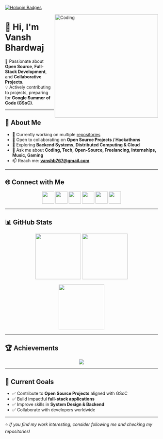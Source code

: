 <!-- Profile Banner / Badges -->
[![Holopin Badges](https://holopin.me/vanshbhardwaj24)](https://holopin.io/@vanshbhardwaj24)

<!-- GIF -->
<img align="right" alt="Coding" width="340px" src="https://media2.giphy.com/media/qgQUggAC3Pfv687qPC/giphy.gif?cid=ecf05e47f0af47edseaysj8x2nmu22sd7cp99nuoa73be9g7&rid=giphy.gif&ct=g">

# 👋 Hi, I'm Vansh Bhardwaj  

🎯 Passionate about **Open Source**, **Full-Stack Development**, and **Collaborative Projects**.  
💡 Actively contributing to projects, preparing for **Google Summer of Code (GSoC)**.  

---

## 🚀 About Me  
- 🔭 Currently working on multiple [repositories](https://github.com/VanshBhardwaj24?tab=repositories)  
- 👯 Open to collaborating on **Open Source Projects / Hackathons**  
- 🌱 Exploring **Backend Systems, Distributed Computing & Cloud**  
- 💬 Ask me about **Coding, Tech, Open-Source, Freelancing, Internships, Music, Gaming**  
- 📫 Reach me: **vanshb767@gmail.com**  

---

## 🌐 Connect with Me  
<p align="center">
  <a href="https://twitter.com/vansh68951163"><img src="https://img.icons8.com/color/48/000000/twitter--v2.png" height="40"></a>
  <a href="https://linkedin.com/in/vansh-bhardwaj-student"><img src="https://img.icons8.com/color/48/000000/linkedin.png" height="40"></a>
  <a href="https://instagram.com/vanssxhh"><img src="https://img.icons8.com/fluent/48/000000/instagram-new.png" height="40"></a>
  <a href="https://hashnode.com/@inisightfulvansh"><img src="https://img.icons8.com/color/48/000000/hashnode.png" height="40"></a>
  <a href="https://medium.com/@vanshb767"><img src="https://img.icons8.com/color/48/000000/medium-monogram.png" height="40"></a>
  <a href="https://www.youtube.com/c/contantchange"><img src="https://img.icons8.com/color/48/000000/youtube-play.png" height="40"></a>
</p>

---

## 📊 GitHub Stats  
<p align="center">
  <img src="https://github-readme-stats.vercel.app/api?username=VanshBhardwaj24&show_icons=true&count_private=true&theme=algolia&hide_border=true" height="150"/>  
  <img src="https://github-readme-streak-stats.herokuapp.com?user=VanshBhardwaj24&theme=algolia&hide_border=true" height="150"/>
</p>

<p align="center">
  <img src="https://github-readme-stats.vercel.app/api/top-langs/?username=VanshBhardwaj24&layout=compact&theme=algolia&hide_border=true" height="150"/>
</p>

---

## 🏆 Achievements  
<p align="center">
  <img src="https://github-profile-trophy.vercel.app/?username=VanshBhardwaj24&theme=tokyonight&no-frame=true&row=1&margin-w=10" />
</p>

---

## 🌱 Current Goals  
- ✅ Contribute to **Open Source Projects** aligned with GSoC  
- ✅ Build impactful **full-stack applications**  
- ✅ Improve skills in **System Design & Backend**  
- ✅ Collaborate with developers worldwide  

---

⭐️ _If you find my work interesting, consider following me and checking my repositories!_  
